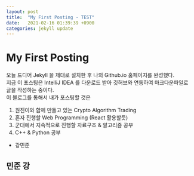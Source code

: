 ```yaml
---
layout: post
title:  "My First Posting - TEST"
date:   2021-02-16 01:39:39 +0900
categories: jekyll update
---
```


# My First Posting
오늘 드디어 Jekyll 을 제대로 설치한 후  나의 Github.io 홈페이지를 완성했다.  
지금 이 포스팅은 IntelliJ IDEA 를 다운로드 받아 깃허브와 연동하여 마크다운파일로 글을 작성하는 중이다.  
이 블로그를 통해서 내가 포스팅할 것은     
  
1. 원진이와 함께 만들고 있는 Crypto Algorithm Trading  
2. 혼자 진행할 Web Programming (React 활용할듯)
3. 군대에서 지속적으로 진행할 자료구조 & 알고리즘 공부 
4. C++ & Python 공부 

- 강민준 
## 민준 강 
